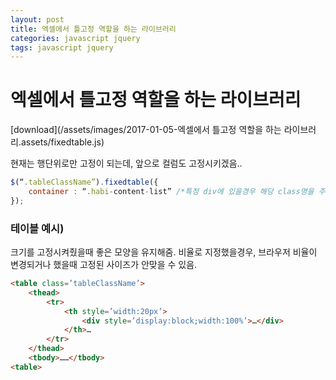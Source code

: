 ```yaml
---
layout: post
title: 엑셀에서 틀고정 역할을 하는 라이브러리
categories: javascript jquery
tags: javascript jquery
---
```


# 엑셀에서 틀고정 역할을 하는 라이브러리



[download](/assets/images/2017-01-05-엑셀에서 틀고정 역할을 하는 라이브러리.assets/fixedtable.js)

현재는 행단위로만 고정이 되는데, 앞으로 컬럼도 고정시키겠음..

```javascript
$(“.tableClassName”).fixedtable({
	container : “.habi-content-list” /*특정 div에 있을경우 해당 class명을 주고, 그냥 맨 바닥에 있다면 window*/
});
```



### 테이블 예시)

크기를 고정시켜줬을때 좋은 모양을 유지해줌.
비율로 지정했을경우, 브라우저 비율이 변경되거나 했을때 고정된 사이즈가 안맞을 수 있음.

```html
<table class=’tableClassName’>
    <thead>
        <tr>
            <th style=’width:20px’>
                <div style=’display:block;width:100%’>…</div>
            </th>…
        </tr>
    </thead>
    <tbody>……</tbody>
<table>
```



